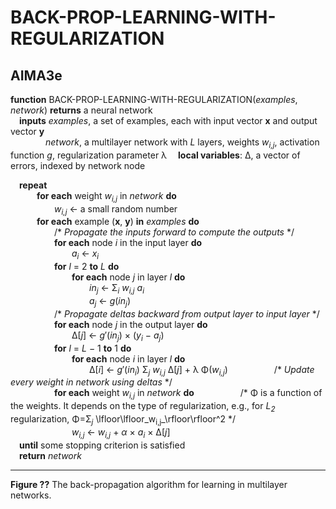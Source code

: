 # BACK-PROP-LEARNING-WITH-REGULARIZATION

## AIMA3e
__function__ BACK-PROP-LEARNING-WITH-REGULARIZATION(_examples_, _network_) __returns__ a neural network  
&emsp;__inputs__ _examples_, a set of examples, each with input vector __x__ and output vector __y__  
&emsp;&emsp;&emsp;&emsp;_network_, a multilayer network with _L_ layers, weights _w<sub>i,j</sub>_, activation function _g_, regularization parameter &lambda; 
&emsp;__local variables__: &Delta;, a vector of errors, indexed by network node  

&emsp;__repeat__  
&emsp;&emsp;&emsp;__for each__ weight _w<sub>i,j</sub>_ in _network_ __do__  
&emsp;&emsp;&emsp;&emsp;&emsp;_w<sub>i,j</sub>_ &larr; a small random number  
&emsp;&emsp;&emsp;__for each__ example (__x__, __y__) __in__ _examples_ __do__  
&emsp;&emsp;&emsp;&emsp;&emsp;/\* _Propagate the inputs forward to compute the outputs_ \*/  
&emsp;&emsp;&emsp;&emsp;&emsp;__for each__ node _i_ in the input layer __do__  
&emsp;&emsp;&emsp;&emsp;&emsp;&emsp;&emsp;_a<sub>i</sub>_ &larr; _x<sub>i</sub>_  
&emsp;&emsp;&emsp;&emsp;&emsp;__for__ _l_ = 2 __to__ _L_ __do__  
&emsp;&emsp;&emsp;&emsp;&emsp;&emsp;&emsp;__for each__ node _j_ in layer _l_ __do__  
&emsp;&emsp;&emsp;&emsp;&emsp;&emsp;&emsp;&emsp;&emsp;_in<sub>j</sub>_ &larr; &Sigma;<sub>_i_</sub> _w<sub>i,j</sub>_ _a<sub>i</sub>_  
&emsp;&emsp;&emsp;&emsp;&emsp;&emsp;&emsp;&emsp;&emsp;_a<sub>j</sub>_ &larr; _g_(_in<sub>j</sub>_)  
&emsp;&emsp;&emsp;&emsp;&emsp;/\* _Propagate deltas backward from output layer to input layer_ \*/  
&emsp;&emsp;&emsp;&emsp;&emsp;__for each__ node _j_ in the output layer __do__  
&emsp;&emsp;&emsp;&emsp;&emsp;&emsp;&emsp;&Delta;\[_j_\] &larr; _g_&prime;(_in<sub>j</sub>_) &times; (_y<sub>i</sub>_ &minus; _a<sub>j</sub>_)  
&emsp;&emsp;&emsp;&emsp;&emsp;__for__ _l_ = _L_ &minus; 1 __to__ 1 __do__  
&emsp;&emsp;&emsp;&emsp;&emsp;&emsp;&emsp;__for each__ node _i_ in layer _l_ __do__  
&emsp;&emsp;&emsp;&emsp;&emsp;&emsp;&emsp;&emsp;&emsp;&Delta;\[_i_\] &larr; _g_&prime;(_in<sub>i</sub>_) &Sigma;<sub>_j_</sub> _w<sub>i,j</sub>_ &Delta;\[_j_\]  + &lambda; &Phi;(_w<sub>i,j</sub>_)
&emsp;&emsp;&emsp;&emsp;&emsp;/\* _Update every weight in network using deltas_ \*/  
&emsp;&emsp;&emsp;&emsp;&emsp;__for each__ weight _w<sub>i,j</sub>_ in _network_ __do__ 
&emsp;&emsp;&emsp;&emsp;&emsp;/\* &Phi; is a function of the weights. It depends on the type of regularization, e.g., for _L<sub>2</sub>_ regularization, &Phi;=&Sigma;<sub>_j_</sub> \lfloor\lfloor_w<sub>i,j</sub>_\rfloor\rfloor^2 \*/  
&emsp;&emsp;&emsp;&emsp;&emsp;&emsp;&emsp;_w<sub>i,j</sub>_ &larr; _w<sub>i,j</sub>_ &plus; _&alpha;_ &times; _a<sub>i</sub>_ &times; &Delta;\[_j_\]  
 &emsp;__until__ some stopping criterion is satisfied  
 &emsp;__return__ _network_  

---
__Figure ??__ The back\-propagation algorithm for learning in multilayer networks.

